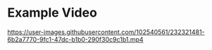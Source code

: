 # Example Video



https://user-images.githubusercontent.com/102540561/232321481-6b2a7770-9fc1-47dc-b1b0-290f30c9c1b1.mp4

